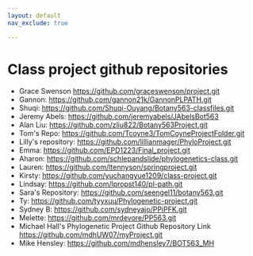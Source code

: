 ```yaml
---
layout: default
nav_exclude: true

---
```


# Class project github repositories

- Grace Swenson https://github.com/graceswenson/project.git
- Gannon: https://github.com/gannon21k/GannonPLPATH.git 
- Shuqi: https://github.com/Shuqi-Ouyang/Botany563-classfiles.git
- Jeremy Abels: https://github.com/jeremyabels/JAbelsBot563
- Alan Liu: https://github.com/zliu822/Botany563Project.git
- Tom's Repo: https://github.com/Tcoyne3/TomCoyneProjectFolder.git
- Lilly's repository: https://github.com/lillianmager/PhyloProject.git
- Emma: https://github.com/EPD1223/Final_project.git
- Aharon: https://github.com/schlepandslide/phylogenetics-class.git
- Lauren: https://github.com/ltennyson/springproject.git
- Kirsty: https://github.com/yuchangyue1209/class-project.git
- Lindsay: https://github.com/lpropst140/pl-path.git
- Sara's Repository: https://github.com/seengel11/botany563.git
- Ty: https://github.com/tyyxuu/Phylogenetic-project.git
- Sydney B: https://github.com/sydneyajo/PPiPFK.git
- Melette: https://github.com/mrdevore/PP563.git
- Michael Hall's Phylogenetic Project Github Repository Link https://github.com/mdhUW07/myProject.git
- Mike Hensley: https://github.com/mdhensley7/BOT563_MH

